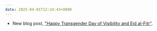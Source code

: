 ```yaml
---
date: 2025-04-01T12:24:43+0800
---
```


* New blog post, ["Happy Transgender Day of Visibility and Eid al-Fitr"](blog/posts/2025-04-01-tdov-eid-al-fitr/).
